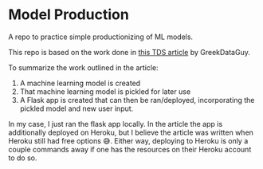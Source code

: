 # Model Production
A repo to practice simple productionizing of ML models.

This repo is based on the work done in [this TDS article](https://towardsdatascience.com/productionize-a-machine-learning-model-with-flask-and-heroku-8201260503d2) by GreekDataGuy.

To summarize the work outlined in the article:

1. A machine learning model is created
2. That machine learning model is pickled for later use
3. A Flask app is created that can then be ran/deployed, incorporating the pickled model and new user input.

In my case, I just ran the flask app locally. In the article the app is additionally deployed on Heroku, but I believe the article was written when Heroku still had free options 😅. Either way, deploying to Heroku is only a couple commands away if one has the resources on their Heroku account to do so.
